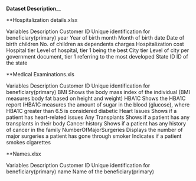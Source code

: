 ______Dataset Description________


**Hospitalization details.xlsx

Variables                          Description
Customer ID                Unique identification for beneficiary(primary)
year                                   Year of birth
month                                  Month of birth
date                                   Date of birth
children                   No. of children as dependents
charges                               Hospitalization cost
Hospital tier              Level of hospital, tier 1 being the best
City tier                  Level of city per government document, tier 1 
                                  referring to the most developed
State ID                              ID of the state



**Medical Examinations.xls

Variables                                      Description
Customer ID                   Unique identification for beneficiary(primary)
BMI                           Shows the body mass index of the individual (BMI 
                                 measures body fat based on height and weight)
HBA1C                         Shows the HBA1C report (HBA1C measures the 
                                 amount of sugar in the blood (glucose), where 
                                 HBA1C greater than 6.5 is considered diabetic
Heart Issues                  Shows if a patient has heart-related issues
Any Transplants               Shows if a patient has any transplants in their body
Cancer history                Shows if a patient has any history of cancer in the 
                                                 family
NumberOfMajorSurgeries        Displays the number of major surgeries a patient 
                                            has gone through
smoker                        Indicates if a patient smokes cigarettes


**Names.xlsx

Variables                                       Description
Customer ID                     Unique identification for beneficiary(primary)
name                            Name of the beneficiary(primary)
